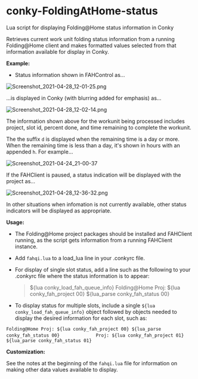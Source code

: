 # conky-FoldingAtHome-status

Lua script for displaying Folding@Home status information in Conky

Retrieves current work unit folding status information from a running Folding@Home client and makes formatted values selected from that information available for display in Conky.

**Example:**

- Status information shown in FAHControl as...

![Screenshot_2021-04-28_12-01-25.png](/home/David/tmp/Screenshot_2021-04-28_12-01-25.png)

...is displayed in Conky (with blurring added for emphasis) as...

![Screenshot_2021-04-28_12-02-14.png](/home/David/tmp/Screenshot_2021-04-28_12-02-14.png)

The information shown above for the workunit being processed includes project, slot id, percent done, and time remaining to complete the workunit.

The the suffix `d` is displayed when the remaining time is a day or more. When the remaining time is less than a day, it's shown in hours with an appended `h`. For example...

![Screenshot_2021-04-24_21-00-37](https://user-images.githubusercontent.com/17618397/115976957-fc0afa80-a540-11eb-8f49-fa01b97019cc.png)

If the FAHClient is paused, a status indication will be displayed with the project as...

![Screenshot_2021-04-28_12-36-32.png](/home/David/tmp/Screenshot_2021-04-28_12-36-32.png)

In other situations when infomation is not currently available, other status indicators will be displayed as appropriate.

**Usage:**

- The Folding@Home project packages should be installed and FAHClient
  running, as the script gets information from a running FAHClient
  instance.

- Add `fahqi.lua` to a load_lua line in your .conkyrc file.

- For display of single slot status, add a line such as the following to your .conkyrc file where the status information is to appear:
  
  > ${lua conky_load_fah_queue_info} Folding@Home Proj: ${lua conky_fah_project 00} ${lua_parse conky_fah_status 00}

- To display status for multiple slots, include a single `${lua conky_load_fah_queue_info}` object followed by objects needed to display the desired information for each slot, such as:

`Folding@Home Proj: ${lua conky_fah_project 00} ${lua_parse conky_fah_status 00}`
`             Proj: ${lua conky_fah_project 01} ${lua_parse conky_fah_status 01}`

**Customization:**

See the notes at the beginning of the `fahqi.lua` file for information on making other data values available to display.
